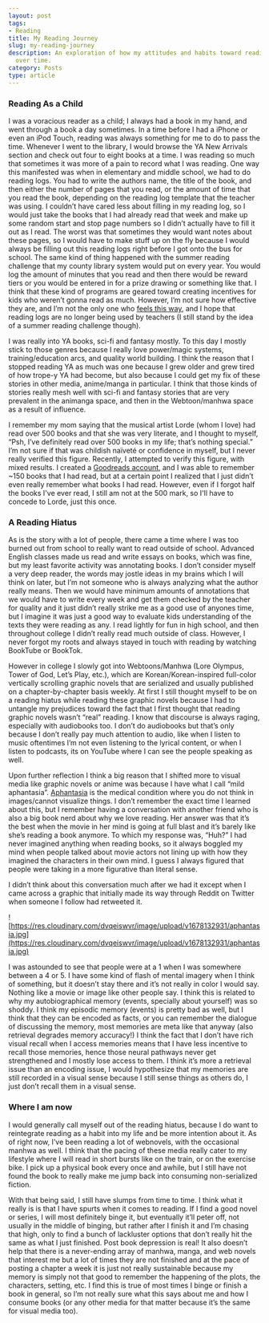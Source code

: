 ```yaml
---
layout: post
tags:
- Reading
title: My Reading Journey
slug: my-reading-journey
description: An exploration of how my attitudes and habits toward reading have changed
  over time.
category: Posts
type: article
---
```


### Reading As a Child
I was a voracious reader as a child; I always had a book in my hand, and went through a book a day sometimes. In a time before I had a iPhone or even an iPod Touch, reading was always something for me to do to pass the time. Whenever I went to the library, I would browse the YA New Arrivals section and check out four to eight books at a time. I was reading so much that sometimes it was more of a pain to record what I was reading. One way this manifested was when in elementary and middle school, we had to do reading logs. You had to write the authors name, the title of the book, and then either the number of pages that you read, or the amount of time that you read the book, depending on the reading log template that the teacher was using. I couldn’t have cared less about filling in my reading log, so I would just take the books that I had already read that week and make up some random start and stop page numbers so I didn’t actually have to fill it out as I read. The worst was that sometimes they would want notes about these pages, so I would have to make stuff up on the fly because I would always be filling out this reading logs right before I got onto the bus for school. The same kind of thing happened with the summer reading challenge that my county library system would put on every year. You would log the amount of minutes that you read and then there would be reward tiers or you would be entered in for a prize drawing or something like that. I think that these kind of programs are geared toward creating incentives for kids who weren’t gonna read as much. However, I’m not sure how effective they are, and I’m not the only one who [feels this way](https://www.readingandwritinghaven.com/why-we-need-to-say-good-riddance-to-the-reading-log-forever), and I hope that reading logs are no longer being used by teachers (I still stand by the idea of a summer reading challenge though).

I was really into YA books, sci-fi and fantasy mostly. To this day I mostly stick to those genres because I really love power/magic systems, training/education arcs, and quality world building. I think the reason that I stopped reading YA as much was one because I grew older and grew tired of how trope-y YA had become, but also because I could get my fix of these stories in other media, anime/manga in particular. I think that those kinds of stories really mesh well with sci-fi and fantasy stories that are very prevalent in the animanga space, and then in the Webtoon/manhwa space as a result of influence.

I remember my mom saying that the musical artist Lorde (whom I love) had read over 500 books and that she was very literate, and I thought to myself, “Psh, I’ve definitely read over 500 books in my life; that’s nothing special.” I’m not sure if that was childish naïveté or confidence in myself, but I never really verified this figure. Recently, I attempted to verify this figure, with mixed results. I created a [Goodreads account](https://www.goodreads.com/user/show/80478222-rees-draminski), and I was able to remember ~150 books that I had read, but at a certain point I realized that I just didn’t even really remember what books I had read. However, even if I forgot half the books I've ever read, I still am not at the 500 mark, so I'll have to concede to Lorde, just this once.

### A Reading Hiatus
As is the story with a lot of people, there came a time where I was too burned out from school to really want to read outside of school. Advanced English classes made us read and write essays on books, which was fine, but my least favorite activity was annotating books. I don’t consider myself a very deep reader, the words may jostle ideas in my brains which I will think on later, but I’m not someone who is always analyzing what the author really means. Then we would have minimum amounts of annotations that we would have to write every week and get them checked by the teacher for quality and it just didn’t really strike me as a good use of anyones time, but I imagine it was just a good way to evaluate kids understanding of the texts they were reading as any. I read lightly for fun in high school, and then throughout college I didn’t really read much outside of class. However, I never forgot my roots and always stayed in touch with reading by watching BookTube or BookTok.

However in college I slowly got into Webtoons/Manhwa (Lore Olympus, Tower of God, Let’s Play, etc.), which are Korean/Korean-inspired full-color vertically scrolling graphic novels that are serialized and usually published on a chapter-by-chapter basis weekly. At first I still thought myself to be on a reading hiatus while reading these graphic novels because I had to untangle my prejudices toward the fact that I first thought that reading graphic novels wasn’t “real” reading. I know that discourse is always raging, especially with audiobooks too. I don’t do audiobooks but that’s only because I don’t really pay much attention to audio, like when I listen to music oftentimes I’m not even listening to the lyrical content, or when I listen to podcasts, its on YouTube where I can see the people speaking as well.

Upon further reflection I think a big reason that I shifted more to visual media like graphic novels or anime was because I have what I call “mild aphantasia”. [Aphantasia](https://aphantasia.com/what-is-aphantasia) is the medical condition where you do not think in images/cannot visualize things. I don’t remember the exact time I learned about this, but I remember having a conversation with another friend who is also a big book nerd about why we love reading. Her answer was that it’s the best when the movie in her mind is going at full blast and it’s barely like she’s reading a book anymore. To which my response was, “Huh?” I had never imagined anything when reading books, so it always boggled my mind when people talked about movie actors not lining up with how they imagined the characters in their own mind. I guess I always figured that people were taking in a more figurative than literal sense.

I didn’t think about this conversation much after we had it except when I came across a graphic that initially made its way through Reddit on Twitter when someone I follow had retweeted it. 

![https://res.cloudinary.com/dvqeiswvr/image/upload/v1678132931/aphantasia.jpg](https://res.cloudinary.com/dvqeiswvr/image/upload/v1678132931/aphantasia.jpg)

I was astounded to see that people were at a 1 when I was somewhere between a 4 or 5. I have some kind of flash of mental imagery when I think of something, but it doesn’t stay there and it’s not really in color I would say. Nothing like a movie or image like other people say. I think this is related to why my autobiographical memory (events, specially about yourself) was so shoddy. I think my episodic memory (events) is pretty bad as well, but I think that they can be encoded as facts, or you can remember the dialogue of discussing the memory, most memories are meta like that anyway (also retrieval degrades memory accuracy!) I think the fact that I don’t have rich visual recall when I access memories means that I have less incentive to recall those memories, hence those neural pathways never get strengthened and I mostly lose access to them. I think it’s more a retrieval issue than an encoding issue, I would hypothesize that my memories are still recorded in a visual sense because I still sense things as others do, I just don’t recall them in a visual sense.

### Where I am now
I would generally call myself out of the reading hiatus, because I do want to reintegrate reading as a habit into my life and be more intention about it. As of right now, I’ve been reading a lot of webnovels, with the occasional manhwa as well. I think that the pacing of these media really cater to my lifestyle where I will read in short bursts like on the train, or on the exercise bike. I pick up a physical book every once and awhile, but I still have not found the book to really make me jump back into consuming non-serialized fiction.

With that being said, I still have slumps from time to time. I think what it really is is that I have spurts when it comes to reading. If I find a good novel or series, I will most definitely binge it, but eventually it’ll peter off, not usually in the middle of binging, but rather after I finish it and I’m chasing that high, only to find a bunch of lackluster options that don’t really hit the same as what I just finished. Post book depression is real! It also doesn’t help that there is a never-ending array of manhwa, manga, and web novels that interest me but a lot of times they are not finished and at the pace of posting a chapter a week it is just not really sustainable because my memory is simply not that good to remember the happening of the plots, the characters, setting, etc. I find this is true of most times I binge or finish a book in general, so I’m not really sure what this says about me and how I consume books (or any other media for that matter because it’s the same for visual media too).